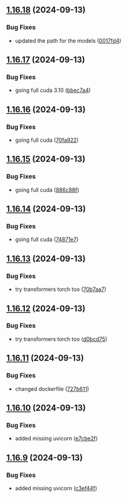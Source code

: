 ## [1.16.18](https://github.com/intenttechnologies/multi2vec-clip-inference-basket/compare/v1.16.17...v1.16.18) (2024-09-13)


### Bug Fixes

* updated the path for the models ([0017fd4](https://github.com/intenttechnologies/multi2vec-clip-inference-basket/commit/0017fd41f8f1074b245582bb9157f152a1053671))

## [1.16.17](https://github.com/intenttechnologies/multi2vec-clip-inference-basket/compare/v1.16.16...v1.16.17) (2024-09-13)


### Bug Fixes

* going full cuda 3.10 ([bbec7a4](https://github.com/intenttechnologies/multi2vec-clip-inference-basket/commit/bbec7a4ee14f730e0037b7bc17ab0f8643fb1c96))

## [1.16.16](https://github.com/intenttechnologies/multi2vec-clip-inference-basket/compare/v1.16.15...v1.16.16) (2024-09-13)


### Bug Fixes

* going full cuda ([70fa922](https://github.com/intenttechnologies/multi2vec-clip-inference-basket/commit/70fa922bef04c305f564f627c389c768b009e1df))

## [1.16.15](https://github.com/intenttechnologies/multi2vec-clip-inference-basket/compare/v1.16.14...v1.16.15) (2024-09-13)


### Bug Fixes

* going full cuda ([886c88f](https://github.com/intenttechnologies/multi2vec-clip-inference-basket/commit/886c88f283559d1c014a0fa90f41e99530ba985e))

## [1.16.14](https://github.com/intenttechnologies/multi2vec-clip-inference-basket/compare/v1.16.13...v1.16.14) (2024-09-13)


### Bug Fixes

* going full cuda ([74871e7](https://github.com/intenttechnologies/multi2vec-clip-inference-basket/commit/74871e755eee57959b5ed2001d4a68d8fc7d9947))

## [1.16.13](https://github.com/intenttechnologies/multi2vec-clip-inference-basket/compare/v1.16.12...v1.16.13) (2024-09-13)


### Bug Fixes

* try transformers torch too ([70b7aa7](https://github.com/intenttechnologies/multi2vec-clip-inference-basket/commit/70b7aa7e2ae77665afe6297f4ef01b9f1a017fd5))

## [1.16.12](https://github.com/intenttechnologies/multi2vec-clip-inference-basket/compare/v1.16.11...v1.16.12) (2024-09-13)


### Bug Fixes

* try transformers torch too ([d0bcd75](https://github.com/intenttechnologies/multi2vec-clip-inference-basket/commit/d0bcd758989b52b5e374670c924f19d7bc4e46fc))

## [1.16.11](https://github.com/intenttechnologies/multi2vec-clip-inference-basket/compare/v1.16.10...v1.16.11) (2024-09-13)


### Bug Fixes

* changed dockerfile ([727b611](https://github.com/intenttechnologies/multi2vec-clip-inference-basket/commit/727b611a0b152106c56924d99c683aa0e442261b))

## [1.16.10](https://github.com/intenttechnologies/multi2vec-clip-inference-basket/compare/v1.16.9...v1.16.10) (2024-09-13)


### Bug Fixes

* added missing uvicorn ([e7cbe2f](https://github.com/intenttechnologies/multi2vec-clip-inference-basket/commit/e7cbe2f4f99d3680b4dae043bcd7932fff9e56cf))

## [1.16.9](https://github.com/intenttechnologies/multi2vec-clip-inference-basket/compare/v1.16.8...v1.16.9) (2024-09-13)


### Bug Fixes

* added missing uvicorn ([c3ef44f](https://github.com/intenttechnologies/multi2vec-clip-inference-basket/commit/c3ef44f2684fc4e55d3bfcc765455e26bd21faff))

